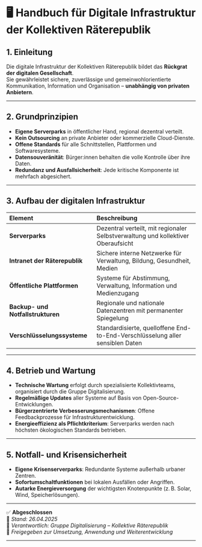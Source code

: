 # 🖥️ Handbuch für Digitale Infrastruktur der Kollektiven Räterepublik

## 1. Einleitung

Die digitale Infrastruktur der Kollektiven Räterepublik bildet das **Rückgrat der digitalen Gesellschaft**.  
Sie gewährleistet sichere, zuverlässige und gemeinwohlorientierte Kommunikation, Information und Organisation – **unabhängig von privaten Anbietern**.

---

## 2. Grundprinzipien

- **Eigene Serverparks** in öffentlicher Hand, regional dezentral verteilt.
- **Kein Outsourcing** an private Anbieter oder kommerzielle Cloud-Dienste.
- **Offene Standards** für alle Schnittstellen, Plattformen und Softwaresysteme.
- **Datensouveränität**: Bürger:innen behalten die volle Kontrolle über ihre Daten.
- **Redundanz und Ausfallsicherheit**: Jede kritische Komponente ist mehrfach abgesichert.

---

## 3. Aufbau der digitalen Infrastruktur

| Element | Beschreibung |
|:---|:---|
| **Serverparks** | Dezentral verteilt, mit regionaler Selbstverwaltung und kollektiver Oberaufsicht |
| **Intranet der Räterepublik** | Sichere interne Netzwerke für Verwaltung, Bildung, Gesundheit, Medien |
| **Öffentliche Plattformen** | Systeme für Abstimmung, Verwaltung, Information und Medienzugang |
| **Backup- und Notfallstrukturen** | Regionale und nationale Datenzentren mit permanenter Spiegelung |
| **Verschlüsselungssysteme** | Standardisierte, quelloffene End-to-End-Verschlüsselung aller sensiblen Daten |

---

## 4. Betrieb und Wartung

- **Technische Wartung** erfolgt durch spezialisierte Kollektivteams, organisiert durch die Gruppe Digitalisierung.
- **Regelmäßige Updates** aller Systeme auf Basis von Open-Source-Entwicklungen.
- **Bürgerzentrierte Verbesserungsmechanismen**: Offene Feedbackprozesse für Infrastrukturentwicklung.
- **Energieeffizienz als Pflichtkriterium**: Serverparks werden nach höchsten ökologischen Standards betrieben.

---

## 5. Notfall- und Krisensicherheit

- **Eigene Krisenserverparks**: Redundante Systeme außerhalb urbaner Zentren.
- **Sofortumschaltfunktionen** bei lokalen Ausfällen oder Angriffen.
- **Autarke Energieversorgung** der wichtigsten Knotenpunkte (z. B. Solar, Wind, Speicherlösungen).

---

✅ **Abgeschlossen**  
📅 *Stand: 26.04.2025*  
🏩 *Verantwortlich: Gruppe Digitalisierung – Kollektive Räterepublik*  
🔐 *Freigegeben zur Umsetzung, Anwendung und Weiterentwicklung*

---

